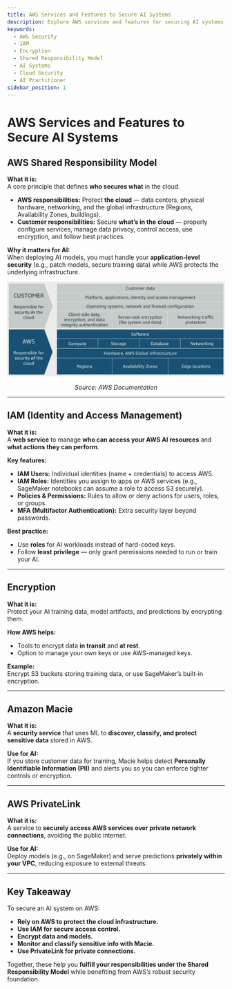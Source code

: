 ```yaml
---
title: AWS Services and Features to Secure AI Systems
description: Explore AWS services and features for securing AI systems, including IAM, encryption, and the shared responsibility model, for the AWS AI Practitioner exam.
keywords:
  - AWS Security
  - IAM
  - Encryption
  - Shared Responsibility Model
  - AI Systems
  - Cloud Security
  - AI Practitioner
sidebar_position: 1
---
```

# AWS Services and Features to Secure AI Systems

## AWS Shared Responsibility Model

**What it is:**  
A core principle that defines **who secures what** in the cloud.

- **AWS responsibilities:** Protect **the cloud** — data centers, physical hardware, networking, and the global infrastructure (Regions, Availability Zones, buildings).
- **Customer responsibilities:** Secure **what’s in the cloud** — properly configure services, manage data privacy, control access, use encryption, and follow best practices.

**Why it matters for AI:**  
When deploying AI models, you must handle your **application-level security** (e.g., patch models, secure training data) while AWS protects the underlying infrastructure.

![AWS Shared Responsibility Model](./img/aws-share-responsbility-model.png)
<p align="center"><em>Source: AWS Documentation</em></p>

---

## IAM (Identity and Access Management)

**What it is:**  
A **web service** to manage **who can access your AWS AI resources** and **what actions they can perform**.

**Key features:**

- **IAM Users:** Individual identities (name + credentials) to access AWS.
- **IAM Roles:** Identities you assign to apps or AWS services (e.g., SageMaker notebooks can assume a role to access S3 securely).
- **Policies & Permissions:** Rules to allow or deny actions for users, roles, or groups.
- **MFA (Multifactor Authentication):** Extra security layer beyond passwords.

**Best practice:**  

- Use **roles** for AI workloads instead of hard-coded keys.
- Follow **least privilege** — only grant permissions needed to run or train your AI.

---

## Encryption

**What it is:**  
Protect your AI training data, model artifacts, and predictions by encrypting them.

**How AWS helps:**  

- Tools to encrypt data **in transit** and **at rest**.
- Option to manage your own keys or use AWS-managed keys.

**Example:**  
Encrypt S3 buckets storing training data, or use SageMaker’s built-in encryption.

---

## Amazon Macie

**What it is:**  
A **security service** that uses ML to **discover, classify, and protect sensitive data** stored in AWS.

**Use for AI:**  
If you store customer data for training, Macie helps detect **Personally Identifiable Information (PII)** and alerts you so you can enforce tighter controls or encryption.

---

## AWS PrivateLink

**What it is:**  
A service to **securely access AWS services over private network connections**, avoiding the public internet.

**Use for AI:**  
Deploy models (e.g., on SageMaker) and serve predictions **privately within your VPC**, reducing exposure to external threats.

---

## Key Takeaway

To secure an AI system on AWS:

- **Rely on AWS to protect the cloud infrastructure.**
- **Use IAM for secure access control.**
- **Encrypt data and models.**
- **Monitor and classify sensitive info with Macie.**
- **Use PrivateLink for private connections.**

Together, these help you **fulfill your responsibilities under the Shared Responsibility Model** while benefiting from AWS’s robust security foundation.
